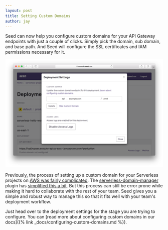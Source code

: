 ```yaml
---
layout: post
title: Setting Custom Domains
author: jay
---
```


Seed can now help you configure custom domains for your API Gateway endpoints with just a couple of clicks. Simply pick the domain, sub domain, and base path. And Seed will configure the SSL certificates and IAM permissions necessary for it.

![Configure Custom Domain parts Screenshot](/assets/blog/setting-custom-domains/update-custom-domain-parts.png)

Previously, the process of setting up a custom domain for your Serverless projects on [AWS was fairly complicated](https://docs.aws.amazon.com/apigateway/latest/developerguide/how-to-custom-domains.html). The [serverless-domain-manager](https://github.com/amplify-education/serverless-domain-manager) plugin has [simplified this a bit](https://serverless.com/blog/serverless-api-gateway-domain/). But this process can still be error prone while making it hard to collaborate with the rest of your team. Seed gives you a simple and robust way to manage this so that it fits well with your team's deployment workflow.

Just head over to the deployment settings for the stage you are trying to configure. You can [read more about configuring custom domains in our docs]({% link _docs/configuring-custom-domains.md %}).
